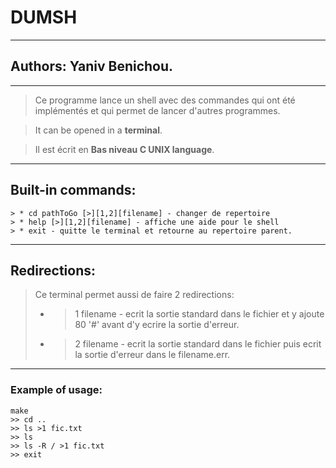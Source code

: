 # DUMSH
---
## Authors: Yaniv Benichou.
---
> Ce programme lance un shell avec des commandes qui ont été implémentés et qui permet de lancer d'autres programmes.<br/>

> It can be opened in a **terminal**.


> Il est écrit en  __Bas niveau C UNIX language__. <br />

---
## Built-in commands:
	> * cd pathToGo [>][1,2][filename] - changer de repertoire
	> * help [>][1,2][filename] - affiche une aide pour le shell
	> * exit - quitte le terminal et retourne au repertoire parent.
---
## Redirections:
> Ce terminal permet aussi de faire 2 redirections:
> * >1 filename - ecrit la sortie standard dans le fichier  et y ajoute  80 '#' avant d'y ecrire la sortie d'erreur.
> * >2 filename - ecrit la sortie standard dans le fichier puis ecrit la sortie d'erreur dans le filename.err.
---
### Example of usage:
	make
	>> cd ..
	>> ls >1 fic.txt
	>> ls
	>> ls -R / >1 fic.txt
	>> exit
